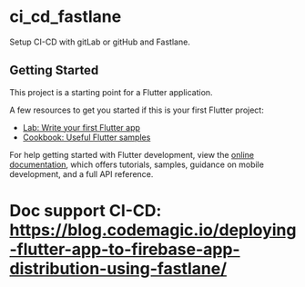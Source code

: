 # ci_cd_fastlane

Setup CI-CD with gitLab or gitHub and Fastlane.

## Getting Started

This project is a starting point for a Flutter application.

A few resources to get you started if this is your first Flutter project:

- [Lab: Write your first Flutter app](https://docs.flutter.dev/get-started/codelab)
- [Cookbook: Useful Flutter samples](https://docs.flutter.dev/cookbook)

For help getting started with Flutter development, view the
[online documentation](https://docs.flutter.dev/), which offers tutorials,
samples, guidance on mobile development, and a full API reference.
# Doc support CI-CD: https://blog.codemagic.io/deploying-flutter-app-to-firebase-app-distribution-using-fastlane/
